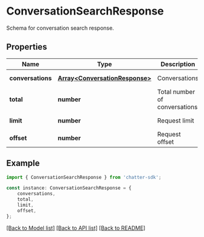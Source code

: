 # ConversationSearchResponse

Schema for conversation search response.

## Properties

Name | Type | Description | Notes
------------ | ------------- | ------------- | -------------
**conversations** | [**Array&lt;ConversationResponse&gt;**](ConversationResponse.md) | Conversations | [default to undefined]
**total** | **number** | Total number of conversations | [default to undefined]
**limit** | **number** | Request limit | [default to undefined]
**offset** | **number** | Request offset | [default to undefined]

## Example

```typescript
import { ConversationSearchResponse } from 'chatter-sdk';

const instance: ConversationSearchResponse = {
    conversations,
    total,
    limit,
    offset,
};
```

[[Back to Model list]](../README.md#documentation-for-models) [[Back to API list]](../README.md#documentation-for-api-endpoints) [[Back to README]](../README.md)

